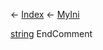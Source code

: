 ← [Index](Api-Index) ← [MyIni](VRage.Game.ModAPI.Ingame.Utilities.MyIni)

[string](System.String) EndComment